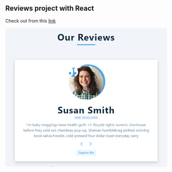 ## Reviews project with React

Check out from this [link](reviews-project-hyb.netlify.app)


[![reviews](gif.gif)](reviews-project-hyb.netlify.app)
